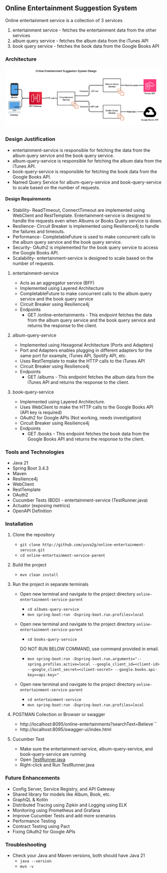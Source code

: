 ## Online Entertainment Suggestion System
Online entertainment service is a collection of 3 services 
1. entertainment service - fetches the entertainment data from the other services
2. album query service - fetches the album data from the iTunes API
3. book query service - fetches the book data from the Google Books API

### Architecture

![Architecture Diagram.png](Architecture%20Diagram.png)

### Design Justification
- entertainment-service is responsible for fetching the data from the album query service and the book query service.   
- album-query-service is responsible for fetching the album data from the iTunes API.
- book-query-service is responsible for fetching the book data from the Google Books API.
- Named Query Service for album-query-service and book-query-service to scale based on the number of requests.

#### Design Requirements
- Stability- ReadTimeout, ConnectTimeout are implemented using WebClient and RestTemplate. Entertainment-service is designed to handle the requests even when Albums or Books Query service is down. 
- Resilience- Circuit Breaker is implemented using Resilience4j to handle the failures and timeouts.
- Performance- CompletableFuture is used to make concurrent calls to the album query service and the book query service.
- Security- OAuth2 is implemented for the book query service to access the Google Books API.
- Scalability- entertainment-service is designed to scale based on the number of requests.

1. entertainment-service
   - Acts as an aggregator service (BFF)
   - Implemented using Layered Architecture
   - CompletableFuture to make concurrent calls to the album query service and the book query service
   - Circuit Breaker using Resilience4j
   - Endpoints
        - GET /online-entertainments - This endpoint fetches the data from the album query service and the book query service and returns the response to the client.

2. album-query-service
    - Implemented using Hexagonal Architecture (Ports and Adapters)
    - Port and Adapters enables plugging in different adapters for the same port for example, iTunes API, Spotify API, etc.
    - Uses RestTemplate to make the HTTP calls to the iTunes API
    - Circuit Breaker using Resilience4j
    - Endpoints
        - GET /albums - This endpoint fetches the album data from the iTunes API and returns the response to the client.

3. book-query-service
    - Implemented using Layered Architecture.
    - Uses WebClient to make the HTTP calls to the Google Books API (API key is required)
    - OAuth2 for Google APIs (Not working, needs investigation) 
    - Circuit Breaker using Resilience4j
    - Endpoints
        - GET /books - This endpoint fetches the book data from the Google Books API and returns the response to the client.


### Tools and Technologies
- Java 21
- Spring Boot 3.4.3
- Maven
- Resilience4j
- WebClient
- RestTemplate
- OAuth2
- Cucumber Tests (BDD) - entertainment-service (TestRunner.java)
- Actuator (exposing metrics)
- OpenAPI Definition

### Installation
1. Clone the repository
   - ```git clone http://github.com/yuva2g/online-entertainment-service.git```
   - ```cd online-entertainment-service-parent```

2. Build the project
   - ```mvn clean install```

3. Run the project in separate terminals
   - Open new terminal and navigate to the project directory `online-entertainment-service-parent`
      - ```cd albums-query-service``` 
      - ```mvn spring-boot:run -Dspring-boot.run.profiles=local```

   - Open new terminal and navigate to the project directory `online-entertainment-service-parent`
      - ```cd books-query-service```
   
      DO NOT RUN BELOW COMMAND, use command provided in email.
      - ```mvn spring-boot:run -Dspring-boot.run.arguments="--spring.profiles.active=local --google_client_id=<client-id> --google_client_secret=<client-secret> --google.books.api-key=<api-key>"```

   - Open new terminal and navigate to the project directory `online-entertainment-service-parent`
      - ```cd entertainment-service```
      - ```mvn spring-boot:run -Dspring-boot.run.profiles=local```

4. POSTMAN Collection or Browser or swagger
    - http://localhost:8095/online-entertainments?searchText=Believe```
    - http://localhost:8095/swagger-ui/index.html

5. Cucumber Test
    - Make sure the entertainment-service, album-query-service, and book-query-service are running
    - Open [TestRunner.java](entertainment-service%2Fsrc%2Ftest%2Fjava%2Fcom%2Fmyhobbies%2Fonline%2Fentertainmentservice%2Frunner%2FTestRunner.java)
    - Right-click and Run TestRunner.java

### Future Enhancements
- Config Server, Service Registry, and API Gateway
- Shared library for models like Album, Book, etc.
- GraphQL & Kotlin
- Distributed Tracing using Zipkin and Logging using ELK
- Monitoring using Prometheus and Grafana
- Improve Cucumber Tests and add more scenarios
- Performance Testing
- Contract Testing using Pact
- Fixing OAuth2 for Google APIs

### Troubleshooting
- Check your Java and Maven versions, both should have Java 21 
  - ```java --version```
  - ```mvn -v```